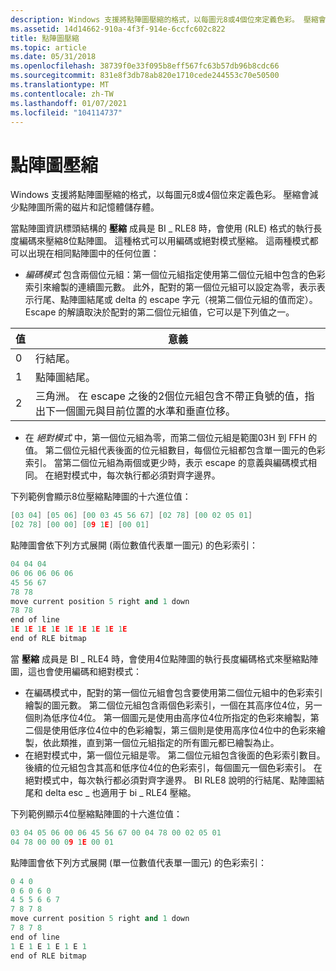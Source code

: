 ```yaml
---
description: Windows 支援將點陣圖壓縮的格式，以每圖元8或4個位來定義色彩。 壓縮會減少點陣圖所需的磁片和記憶體儲存體。
ms.assetid: 14d14662-910a-4f3f-914e-6ccfc602c822
title: 點陣圖壓縮
ms.topic: article
ms.date: 05/31/2018
ms.openlocfilehash: 38739f0e33f095b8eff567fc63b57db96b8cdc66
ms.sourcegitcommit: 831e8f3db78ab820e1710cede244553c70e50500
ms.translationtype: MT
ms.contentlocale: zh-TW
ms.lasthandoff: 01/07/2021
ms.locfileid: "104114737"
---
```

# <a name="bitmap-compression"></a>點陣圖壓縮

Windows 支援將點陣圖壓縮的格式，以每圖元8或4個位來定義色彩。 壓縮會減少點陣圖所需的磁片和記憶體儲存體。

當點陣圖資訊標頭結構的 **壓縮** 成員是 BI \_ RLE8 時，會使用 (RLE) 格式的執行長度編碼來壓縮8位點陣圖。 這種格式可以用編碼或絕對模式壓縮。 這兩種模式都可以出現在相同點陣圖中的任何位置：

-   *編碼模式* 包含兩個位元組：第一個位元組指定使用第二個位元組中包含的色彩索引來繪製的連續圖元數。 此外，配對的第一個位元組可以設定為零，表示表示行尾、點陣圖結尾或 delta 的 escape 字元（視第二個位元組的值而定）。 Escape 的解讀取決於配對的第二個位元組值，它可以是下列值之一。



| 值 | 意義                                                                                                                                                     |
|-------|-------------------------------------------------------------------------------------------------------------------------------------------------------------|
| 0     | 行結尾。                                                                                                                                                |
| 1     | 點陣圖結尾。                                                                                                                                              |
| 2     | 三角洲。 在 escape 之後的2個位元組包含不帶正負號的值，指出下一個圖元與目前位置的水準和垂直位移。 |



 

-   在 *絕對模式* 中，第一個位元組為零，而第二個位元組是範圍03H 到 FFH 的值。 第二個位元組代表後面的位元組數目，每個位元組都包含單一圖元的色彩索引。 當第二個位元組為兩個或更少時，表示 escape 的意義與編碼模式相同。 在絕對模式中，每次執行都必須對齊字邊界。

下列範例會顯示8位壓縮點陣圖的十六進位值：


```C++
[03 04] [05 06] [00 03 45 56 67] [02 78] [00 02 05 01] 
[02 78] [00 00] [09 1E] [00 01] 
```



點陣圖會依下列方式展開 (兩位數值代表單一圖元) 的色彩索引：


```C++
04 04 04 
06 06 06 06 06 
45 56 67 
78 78 
move current position 5 right and 1 down 
78 78 
end of line 
1E 1E 1E 1E 1E 1E 1E 1E 1E 
end of RLE bitmap 
```



當 **壓縮** 成員是 BI \_ RLE4 時，會使用4位點陣圖的執行長度編碼格式來壓縮點陣圖，這也會使用編碼和絕對模式：

-   在編碼模式中，配對的第一個位元組會包含要使用第二個位元組中的色彩索引繪製的圖元數。 第二個位元組包含兩個色彩索引，一個在其高序位4位，另一個則為低序位4位。 第一個圖元是使用由高序位4位所指定的色彩來繪製，第二個是使用低序位4位中的色彩繪製，第三個則是使用高序位4位中的色彩來繪製，依此類推，直到第一個位元組指定的所有圖元都已繪製為止。
-   在絕對模式中，第一個位元組是零。 第二個位元組包含後面的色彩索引數目。 後續的位元組包含其高和低序位4位的色彩索引，每個圖元一個色彩索引。 在絕對模式中，每次執行都必須對齊字邊界。 BI RLE8 說明的行結尾、點陣圖結尾和 delta esc \_ 也適用于 bi \_ RLE4 壓縮。

下列範例顯示4位壓縮點陣圖的十六進位值：


```C++
03 04 05 06 00 06 45 56 67 00 04 78 00 02 05 01 
04 78 00 00 09 1E 00 01 
```



點陣圖會依下列方式展開 (單一位數值代表單一圖元) 的色彩索引：


```C++
0 4 0 
0 6 0 6 0 
4 5 5 6 6 7 
7 8 7 8 
move current position 5 right and 1 down 
7 8 7 8 
end of line 
1 E 1 E 1 E 1 E 1 
end of RLE bitmap 
```



 

 



